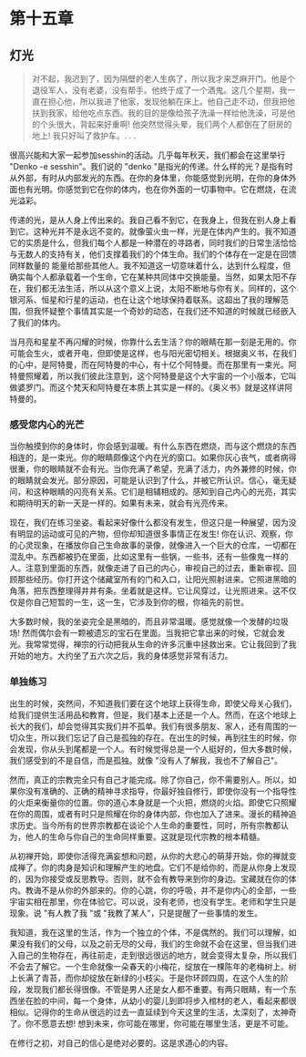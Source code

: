# 第十五章
## 灯光
>对不起，我迟到了，因为隔壁的老人生病了，所以我才来芝麻开门。他是个退役军人，没有老婆，没有帮手。他终于成了一个酒鬼。这几个星期，我一直在担心他，所以我进了他家，发现他躺在床上。他自己走不动，但我把他扶到我家，给他吃点东西。我的目的是像给孩子洗澡一样给他洗澡，可是他的个头很大，背起来好重啊! 他突然觉得头晕，我们两个人都倒在了厨房的地上! 我只好叫了救护车。. . .

很高兴能和大家一起参加sesshin的活动。几乎每年秋天，我们都会在这里举行 "Denko -e sesshin"。我们说的 "denko "是指光的传递。什么样的光？是指有时从外部，有时从内部发光的东西。在你的身体里，你能感觉到光明，在你的身体外面也有光明。你感觉到它在你的体内，也在你外面的一切事物中。它在燃烧，在流光溢彩。

传递的光，是从人身上传出来的。我自己看不到它，在我身上，但我在别人身上看到它。这种光并不是永远不变的。就像萤火虫一样，光是在体内产生的。我不知道它的实质是什么，但我们每个人都是一种潜在的寻路者，同时我们的日常生活恰恰与无数人的支持有关，他们支撑着我们的个体生命。我们的个体存在一定是在回馈同样数量的 能量给那些其他人。我不知道这一切意味着什么，达到什么程度，但确实每个人都承载着一个生命，它在某种共同体中交换能量。当然，如果太阳不存在，我们都无法生活，所以从这个意义上说，太阳不断地与你有关。同样的，这个银河系、恒星和行星的运动，也在让这个地球保持着联系。这超出了我的理解范围，但我怀疑整个事情其实是一个奇妙的动态，在我们还不知道的时候就已经嵌入了我们的体内。

当月亮和星星不再闪耀的时候，你靠什么去生活？你的眼睛在那一刻是无用的。你可能会生火，或者开电，但即使是这样，也与阳光密切相关。根据奥义书，在我们的心中，是阿特曼，而在阿特曼的中心，有十亿个阿特曼。而在那里有一束光。阿特曼照耀着，所以我们彼此注意到，这个阿特曼是这个大宇宙的一个小版本，它叫做婆罗门。而这个梵天和阿特曼在本质上其实是一样的。《奥义书》就是这样讲阿特曼的。

### 感受您内心的光芒
当你触摸到你的身体时，你会感到温暖。有什么东西在燃烧，而与这个燃烧的东西相连的，是一束光。你的眼睛颇像这个内在光的窗口。如果你灰心丧气，或者病得很重，你的眼睛就不会有光。当你充满了希望，充满了活力，内外兼修的时候，你的眼睛就会发光。部分原因，可能是认识到了什么，并被它所认识。信心，毫无疑问，和这种眼睛的闪亮有关系。它们是相辅相成的。感知到自己内心的光亮，其实和期待明天的新一天是一样的。如果有未来，就会有光亮传来。

现在，我们在练习坐姿。看起来好像什么都没有发生，但这只是一种展望，因为没有明显的运动或可见的产物，但你却知道很多事情正在发生! 你在认识、观察，你的心灵现象，在播放你自己生命故事的录像，就像进入一个巨大的仓库，一切都在混乱中。东西都被扔在里面，比如这里有一些锅，一些书，还有一些像鬼一样的人。注意到里面的东西，就像走进了自己的内心，审视自己的过去，重新审视、回顾那些经历。你打开这个储藏室所有的门和入口，让阳光照射进来。它照进黑暗的角落，把东西整理得井井有条。坐着就是这样。它让风穿过，让光照进来。这不仅仅是你自己短暂的一生，这一生，它涉及到你的根，你祖先的前世。

大多数时候，我的坐姿完全是黑暗的，而且非常温暖。感觉就像一个发酵的垃圾场! 然而偶尔会有一颗被遗忘的宝石在里面。当我把它拿出来的时候，它就会发光。我常常觉得，禅宗的行动把我从生命的许多沉重中拯救出来。它让我回到了我开始的地方。大约坐了五六次之后，我的身体感觉非常有活力。

### 单独练习
出生的时候，突然间，不知道我们要在这个地球上获得生命，即使父母关心我们，给我们提供生活用品和教育，但是，我们基本上还是一个人。然而，在这个地球上长大的我们，却会觉得其实我们并不孤单。我们有很多朋友、家人，还有周围的一切众生，所以我们忘记了自己是孤独的存在。在出生的时候，再到往生的时候，你会发现，你从头到尾都是一个人。有时候觉得总是一个人挺好的，但大多数时候，我们感受到的不是自信，而是孤独。就像 "没有人了解我，我也不了解自己"。

然而，真正的宗教完全只有自己才能完成。除了你自己，你不需要别人。所以，如果你没有准确的、正确的精神寻求指导，你最好独自修行，即使你没有一个指导性的火炬来衡量你的位置。你的道心本身就是一个火把，燃烧的火焰。即使它只照耀在你的周围，或者有时只是照耀在你的身体内部，你也加入了进来。漫长的精神追求历史。当今所有的世界宗教都在谈论个人生命的重要性，同时，所有宗教都认为，他人的生命与你自己的生命同样重要。这就是现代宗教的根本精髓。

从初禅开始，即使你活得充满妄想和问题，从你的大悲心的萌芽开始，你的禅就变成禅了。你的肉身是知识和理解产生的地盘。它们不是给你的，而是从你身上发现的，因为你接受或反思教导。否则，就不会有教导来到你的身边。宝藏就在你的体内。教诲不是从你的外部来的。你的心跳，你的呼吸，并不是你内心的全部，一些宇宙实相在那里，你在体验它。可以说，没有老师，也没有学生。老师和学生只是现象。说 "有人教了我 "或 "我教了某人"，只是提醒了一些事情的发生。

我知道，我在这里的生活，作为一个独立的个体，不是偶然的。我们可以理解，如果没有我们的父母，以及之前无尽的父母，我们的生命就不会在这里，但当我们进入自己的生物存在，再往前走，走到很远很远的地方，就会变得太复杂，所以我们不会去了解它。一个生命就像一朵春天的小梅花，绽放在一棵陈年的老梅树上。树上长满了青苔，而你却绽放在新绿的小枝尖。于是你环顾四周，在这个人生的阶段，发现我们都长得很像。不管是男人还是女人都不重要。有两只眼睛，有一个东西坐在脸的中间，每一个身体，从幼小的婴儿到即将步入棺材的老人，看起来都很相似。记得你的生命从很远的过去一直延续到今天这里的生活，太深刻了，太神奇了。你不愿意去想! 想到未来，你可能在哪里，你可能在哪里生活，更是不可能。

在修行之初，对自己的信心是绝对必要的。这是求道心的内容。